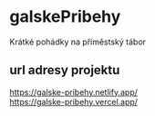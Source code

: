 ﻿# galskePribehy
Krátké pohádky na příměstský tábor

## url adresy projektu
https://galske-pribehy.netlify.app/
<br>
https://galske-pribehy.vercel.app/
